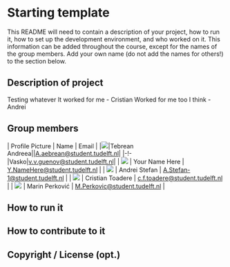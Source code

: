 # Starting template

This README will need to contain a description of your project, how to run it, how to set up the development environment, and who worked on it.
This information can be added throughout the course, except for the names of the group members.
Add your own name (do not add the names for others!) to the section below.

## Description of project
Testing whatever
It worked for me - Cristian
Worked for me too I think - Andrei
## Group members

| Profile Picture | Name | Email |
|![](https://secure.gravatar.com/avatar/300c41aa17c0604bc04d2794dd74c8eb?s=800&d=identicon&length=4&size=50&color=DDD&background=777&font-size=0.325)|Tebrean Andreea||A.aebrean@student.tudelft.nl|
|-!-|Vasko|v.v.guenov@student.tudelft.nl|
| ![](https://eu.ui-avatars.com/api/?name=OOPP&length=4&size=50&color=DDD&background=777&font-size=0.325) | Your Name Here | Y.NameHere@student.tudelft.nl |
| ![](https://secure.gravatar.com/avatar/c5c04fddc42c7f22b447c91953fae25d?s=800&d=identicon&length=4&size=50&color=DDD&background=777&font-size=0.325) | Andrei Stefan | A.Stefan-1@student.tudelft.nl |
| ![](https://gitlab.ewi.tudelft.nl/uploads/-/system/user/avatar/6110/avatar.png?width=400&length=4&size=50&color=DDD&background=777&font-size=0.325) | Cristian Toadere | c.f.toadere@student.tudelft.nl |
| ![](https://secure.gravatar.com/avatar/80563c8b75551f77dfdbb3dae6d648b0?s=800&d=identicon&length=4&size=50&color=DDD&background=777&font-size=0.325) | Marin Perković | M.Perkovic@student.tudelft.nl |

<!-- Instructions (remove once assignment has been completed -->
<!-- - Add (only!) your own name to the table above (use Markdown formatting) -->
<!-- - Mention your *student* email address -->
<!-- - Preferably add a recognizable photo, otherwise add your GitLab photo -->
<!-- - (please make sure the photos have the same size) -->

## How to run it

## How to contribute to it

## Copyright / License (opt.)
